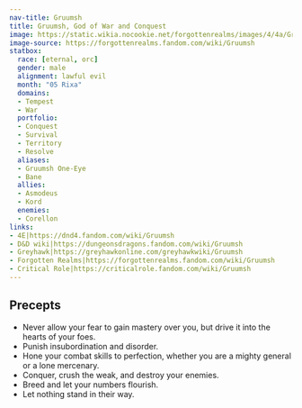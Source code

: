 ```yaml
---
nav-title: Gruumsh
title: Gruumsh, God of War and Conquest
image: https://static.wikia.nocookie.net/forgottenrealms/images/4/4a/Gruumsh_p72.jpg
image-source: https://forgottenrealms.fandom.com/wiki/Gruumsh
statbox:
  race: [eternal, orc]
  gender: male
  alignment: lawful evil
  month: "05 Rixa"
  domains:
  - Tempest
  - War
  portfolio:
  - Conquest
  - Survival
  - Territory
  - Resolve
  aliases:
  - Gruumsh One-Eye
  - Bane
  allies:
  - Asmodeus
  - Kord
  enemies:
  - Corellon
links:
- 4E|https://dnd4.fandom.com/wiki/Gruumsh
- D&D wiki|https://dungeonsdragons.fandom.com/wiki/Gruumsh
- Greyhawk|https://greyhawkonline.com/greyhawkwiki/Gruumsh
- Forgotten Realms|https://forgottenrealms.fandom.com/wiki/Gruumsh
- Critical Role|https://criticalrole.fandom.com/wiki/Gruumsh
---
```


## Precepts

* Never allow your fear to gain mastery over you, but drive it into the hearts of your foes.
* Punish insubordination and disorder.
* Hone your combat skills to perfection, whether you are a mighty general or a lone mercenary.
* Conquer, crush the weak, and destroy your enemies.
* Breed and let your numbers flourish.
* Let nothing stand in their way.
